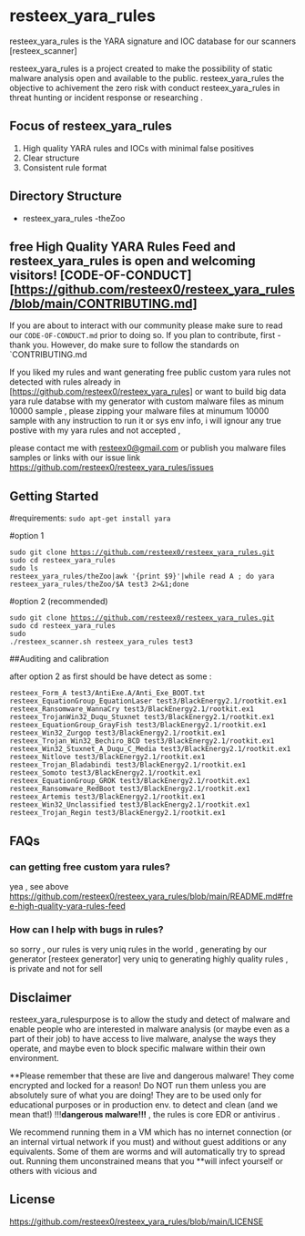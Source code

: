 
# resteex_yara_rules

resteex_yara_rules is the YARA signature and IOC database for our scanners [resteex_scanner]

resteex_yara_rules is a project created to make the possibility of static malware analysis open and available to the public. resteex_yara_rules the objective to achivement the zero risk with conduct resteex_yara_rules in threat hunting or incident response or researching .

## Focus of resteex_yara_rules

1. High quality YARA rules and IOCs with minimal false positives
2. Clear structure
3. Consistent rule format

## Directory Structure

- resteex_yara_rules
                    -theZoo


## free High Quality YARA Rules Feed and **resteex_yara_rules is open and welcoming visitors!** [CODE-OF-CONDUCT][https://github.com/resteex0/resteex_yara_rules/blob/main/CONTRIBUTING.md]

If you are about to interact with our community please make sure to read our `CODE-OF-CONDUCT.md` prior to doing so. If you plan to contribute, first - thank you. However, do make sure to follow the standards on `CONTRIBUTING.md

If you liked my rules and want generating free public custom yara rules not detected with rules already in [https://github.com/resteex0/resteex_yara_rules] or want to build big data yara rule databse with my generator with custom malware files as minum 10000 sample , please zipping your malware files at minumum 10000 sample with any instruction to run it or sys env info, i will ignour any true postive with my yara rules and not accepted ,

please contact me with resteex0@gmail.com
or publish you malware files samples or links with our issue link https://github.com/resteex0/resteex_yara_rules/issues

## Getting Started

#requirements:
<code>sudo apt-get install yara</code><br>

#option 1

<code>sudo git clone https://github.com/resteex0/resteex_yara_rules.git</code><br>
<code>sudo cd resteex_yara_rules</code><br>
<code>sudo ls resteex_yara_rules/theZoo|awk '{print $9}'|while read A ; do yara resteex_yara_rules/theZoo/$A test3 2>&1;done</code><br>

#option 2 (recommended)

<code>sudo git clone https://github.com/resteex0/resteex_yara_rules.git</code><br>
<code>sudo cd resteex_yara_rules</code><br>
<code>sudo ./resteex_scanner.sh resteex_yara_rules test3</code><br>

##Auditing and calibration 

after option 2 as first should be have detect as some :

<code>resteex_Form_A test3/AntiExe.A/Anti_Exe_BOOT.txt
resteex_EquationGroup_EquationLaser test3/BlackEnergy2.1/rootkit.ex1
resteex_Ransomware_WannaCry test3/BlackEnergy2.1/rootkit.ex1
resteex_TrojanWin32_Duqu_Stuxnet test3/BlackEnergy2.1/rootkit.ex1
resteex_EquationGroup_GrayFish test3/BlackEnergy2.1/rootkit.ex1
resteex_Win32_Zurgop test3/BlackEnergy2.1/rootkit.ex1
resteex_Trojan_Win32_Bechiro_BCD test3/BlackEnergy2.1/rootkit.ex1
resteex_Win32_Stuxnet_A_Duqu_C_Media test3/BlackEnergy2.1/rootkit.ex1
resteex_Nitlove test3/BlackEnergy2.1/rootkit.ex1
resteex_Trojan_Bladabindi test3/BlackEnergy2.1/rootkit.ex1
resteex_Somoto test3/BlackEnergy2.1/rootkit.ex1
resteex_EquationGroup_GROK test3/BlackEnergy2.1/rootkit.ex1
resteex_Ransomware_RedBoot test3/BlackEnergy2.1/rootkit.ex1
resteex_Artemis test3/BlackEnergy2.1/rootkit.ex1
resteex_Win32_Unclassified test3/BlackEnergy2.1/rootkit.ex1
resteex_Trojan_Regin test3/BlackEnergy2.1/rootkit.ex1</code>


## FAQs

### can getting free custom yara rules?

yea , see above https://github.com/resteex0/resteex_yara_rules/blob/main/README.md#free-high-quality-yara-rules-feed

### How can I help with bugs in rules?

so sorry , our rules is very uniq rules in the world , generating by our generator [resteex generator] very uniq to generating highly quality rules , is private and not for sell

## Disclaimer

resteex_yara_rulespurpose is to allow the study and detect of malware and enable people who are interested in malware analysis (or maybe even as a part of their job) to have access to live malware, analyse the ways they operate, and maybe even to block specific malware within their own environment.

**Please remember that these are live and dangerous malware! They come encrypted and locked for a reason!  Do NOT run them unless you are absolutely sure of what you are doing! They are to be used only for educational purposes or in production env. to detect and clean (and we mean that!) !!!**dangerous malware!!!** , the rules is core EDR or antivirus .

We recommend running them in a VM which has no internet connection (or an internal virtual network if you must) and without guest additions or any equivalents. Some of them are worms and will automatically try to spread out. Running them unconstrained means that you **will infect yourself or others with vicious and

## License

https://github.com/resteex0/resteex_yara_rules/blob/main/LICENSE
